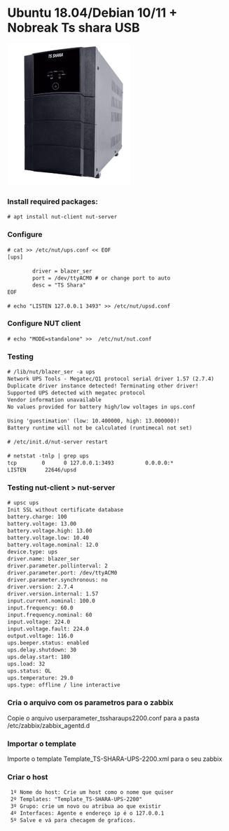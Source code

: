 # Ubuntu 18.04/Debian 10/11 + Nobreak Ts shara USB
![tsshara](https://github.com/joandson19/Monitorar-Nobreak-TSSHARA/blob/master/ts-shara-ups-2200.jpg?raw=true)


### Install required packages:
```
# apt install nut-client nut-server
```

### Configure
```
# cat >> /etc/nut/ups.conf << EOF
[ups]

        driver = blazer_ser
        port = /dev/ttyACM0 # or change port to auto
        desc = "TS Shara"
EOF

# echo "LISTEN 127.0.0.1 3493" >> /etc/nut/upsd.conf
```

### Configure NUT client
```
# echo "MODE=standalone" >>  /etc/nut/nut.conf
```

### Testing
```
# /lib/nut/blazer_ser -a ups
Network UPS Tools - Megatec/Q1 protocol serial driver 1.57 (2.7.4)
Duplicate driver instance detected! Terminating other driver!
Supported UPS detected with megatec protocol
Vendor information unavailable
No values provided for battery high/low voltages in ups.conf

Using 'guestimation' (low: 10.400000, high: 13.000000)!
Battery runtime will not be calculated (runtimecal not set)

# /etc/init.d/nut-server restart

# netstat -tnlp | grep ups
tcp        0      0 127.0.0.1:3493          0.0.0.0:*               LISTEN      22646/upsd
```

### Testing nut-client > nut-server
```
# upsc ups
Init SSL without certificate database
battery.charge: 100
battery.voltage: 13.00
battery.voltage.high: 13.00
battery.voltage.low: 10.40
battery.voltage.nominal: 12.0
device.type: ups
driver.name: blazer_ser
driver.parameter.pollinterval: 2
driver.parameter.port: /dev/ttyACM0
driver.parameter.synchronous: no
driver.version: 2.7.4
driver.version.internal: 1.57
input.current.nominal: 100.0
input.frequency: 60.0
input.frequency.nominal: 60
input.voltage: 224.0
input.voltage.fault: 224.0
output.voltage: 116.0
ups.beeper.status: enabled
ups.delay.shutdown: 30
ups.delay.start: 180
ups.load: 32
ups.status: OL
ups.temperature: 29.0
ups.type: offline / line interactive
```
### Cria o arquivo com os parametros para o zabbix
Copie o arquivo userparameter_tssharaups2200.conf para a pasta /etc/zabbix/zabbix_agentd.d

### Importar o template 
Importe o template Template_TS-SHARA-UPS-2200.xml para o seu zabbix

### Criar o host
```
 1º Nome do host: Crie um host como o nome que quiser
 2º Templates: "Template_TS-SHARA-UPS-2200"
 3º Grupo: crie um novo ou atribua ao que existir
 4º Interfaces: Agente e endereço ip é o 127.0.0.1
 5º Salve e vá para checagem de graficos.
```
